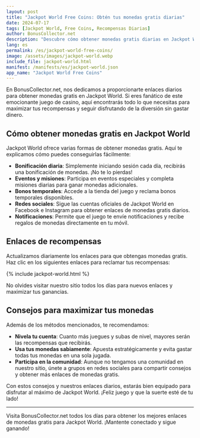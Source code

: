 ```yaml
---
layout: post
title: "Jackpot World Free Coins: Obtén tus monedas gratis diarias"
date: 2024-07-17
tags: [Jackpot World, Free Coins, Recompensas Diarias]
author: BonusCollector.net
description: "Descubre cómo obtener monedas gratis diarias en Jackpot World y disfruta de tus juegos de casino favoritos sin costo alguno."
lang: es
permalink: /es/jackpot-world-free-coins/
image: /assets/images/jackpot-world.webp
include_file: jackpot-world.html
manifest: /manifests/es/jackpot-world.json
app_name: "Jackpot World Free Coins"
---
```


En BonusCollector.net, nos dedicamos a proporcionarte enlaces diarios para obtener monedas gratis en Jackpot World. Si eres fanático de este emocionante juego de casino, aquí encontrarás todo lo que necesitas para maximizar tus recompensas y seguir disfrutando de la diversión sin gastar dinero.

## Cómo obtener monedas gratis en Jackpot World

Jackpot World ofrece varias formas de obtener monedas gratis. Aquí te explicamos cómo puedes conseguirlas fácilmente:

- **Bonificación diaria**: Simplemente iniciando sesión cada día, recibirás una bonificación de monedas. ¡No te lo pierdas!
- **Eventos y misiones**: Participa en eventos especiales y completa misiones diarias para ganar monedas adicionales.
- **Bonos temporales**: Accede a la tienda del juego y reclama bonos temporales disponibles.
- **Redes sociales**: Sigue las cuentas oficiales de Jackpot World en Facebook e Instagram para obtener enlaces de monedas gratis diarios.
- **Notificaciones**: Permite que el juego te envíe notificaciones y recibe regalos de monedas directamente en tu móvil.

## Enlaces de recompensas

Actualizamos diariamente los enlaces para que obtengas monedas gratis. Haz clic en los siguientes enlaces para reclamar tus recompensas:

{% include jackpot-world.html %}

No olvides visitar nuestro sitio todos los días para nuevos enlaces y maximizar tus ganancias.

## Consejos para maximizar tus monedas

Además de los métodos mencionados, te recomendamos:

- **Nivela tu cuenta**: Cuanto más juegues y subas de nivel, mayores serán las recompensas que recibirás.
- **Usa tus monedas sabiamente**: Apuesta estratégicamente y evita gastar todas tus monedas en una sola jugada.
- **Participa en la comunidad**: Aunque no tengamos una comunidad en nuestro sitio, únete a grupos en redes sociales para compartir consejos y obtener más enlaces de monedas gratis.

Con estos consejos y nuestros enlaces diarios, estarás bien equipado para disfrutar al máximo de Jackpot World. ¡Feliz juego y que la suerte esté de tu lado!

---

Visita BonusCollector.net todos los días para obtener los mejores enlaces de monedas gratis para Jackpot World. ¡Mantente conectado y sigue ganando!